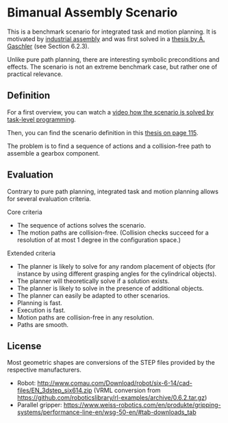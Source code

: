 Bimanual Assembly Scenario
=======

This is a benchmark scenario for integrated task and motion planning.
It is motivated by [industrial assembly](http://www.smerobotics.org/demonstrations/d1.html) and
was first solved in a [thesis by A. Gaschler](http://www6.in.tum.de/Main/Publications/GaschlerPhd.pdf#page=115) (see Section 6.2.3).

Unlike pure path planning, there are interesting symbolic preconditions and effects.
The scenario is not an extreme benchmark case, but rather one of practical relevance.

Definition
-----------

For a first overview, you can watch a [video how the scenario is solved by task-level programming](https://youtu.be/B1Qu8Mt3WtQ?t=14s).

Then, you can find the scenario definition in this [thesis on page 115](http://www6.in.tum.de/Main/Publications/GaschlerPhd.pdf#page=115).

The problem is to find a sequence of actions and a collision-free path to assemble a gearbox component.


Evaluation
-----------

Contrary to pure path planning, integrated task and motion planning allows for several evaluation criteria.

Core criteria
 * The sequence of actions solves the scenario.
 * The motion paths are collision-free. (Collision checks succeed for a resolution of at most 1 degree in the configuration space.)
 
Extended criteria
 * The planner is likely to solve for any random placement of objects (for instance by using different grasping angles for the cylindrical objects).
 * The planner will theoretically solve if a solution exists.
 * The planner is likely to solve in the presence of additional objects.
 * The planner can easily be adapted to other scenarios.
 * Planning is fast.
 * Execution is fast.
 * Motion paths are collision-free in any resolution.
 * Paths are smooth.


License
-----------

Most geometric shapes are conversions of the STEP files provided by the respective manufacturers.

 * Robot:  http://www.comau.com/Download/robot/six-6-14/cad-files/EN_3dstep_six614.zip (VRML conversion from https://github.com/roboticslibrary/rl-examples/archive/0.6.2.tar.gz)
 * Parallel gripper: https://www.weiss-robotics.com/en/produkte/gripping-systems/performance-line-en/wsg-50-en/#tab-downloads_tab


